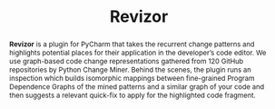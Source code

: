 ---
title: "Revizor"
collection: tools
permalink: /tool/revizor
tool: 'https://github.com/JetBrains-Research/revizor'
video: 'https://www.youtube.com/watch?v=5eLs14nco7E'
pdf: 'https://arxiv.org/pdf/2108.11199.pdf'
paperurl: 'https://doi.org/10.1109/ASE51524.2021.9678635'
tag: 'A plugin for PyCharm that takes the recurrent change patterns and highlights potential places for their application in the developer’s code editor.'
abstract: '<p><b>Revizor</b> is a plugin for PyCharm that takes the recurrent change patterns and highlights potential places for their application in the developer’s code editor. We use graph-based code change representations gathered from 120 GitHub repositories by Python Change Miner. Behind the scenes, the plugin runs an inspection which builds isomorphic mappings between fine-grained Program Dependence Graphs of the mined patterns and a similar graph of your code and then suggests a relevant quick-fix to apply for the highlighted code fragment.</p>'
---